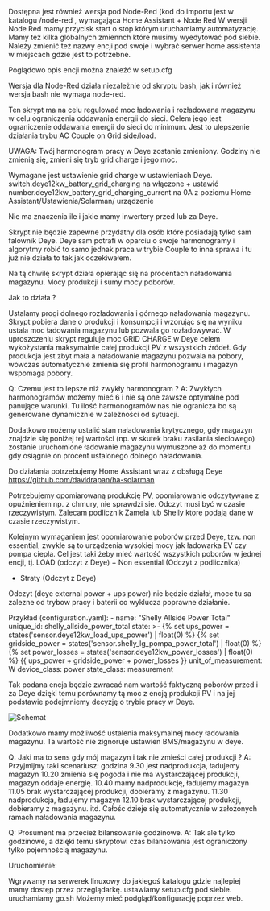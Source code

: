 Dostępna jest również wersja pod Node-Red (kod do importu jest w katalogu /node-red , wymagająca Home Assistant + Node Red
W wersji Node Red mamy przycisk start o stop którym uruchamiamy automatyzację.
Mamy też kilka globalnych zmiennch które musimy wyedytować pod siebie.
Należy zmienić też nazwy encji pod swoje i wybrać serwer home assistenta w miejscach gdzie jest to potrzebne.

Poglądowo opis encji można znaleźć w setup.cfg

Wersja dla Node-Red działa niezależnie od skryptu bash, jak i również wersja bash nie wymaga node-red.


Ten skrypt ma na celu regulować moc ładowania i rozładowana magazynu w celu ograniczenia oddawania energii do sieci.
Celem jego jest ograniczenie oddawania energii do sieci do minimum.
Jest to ulepszenie działania trybu AC Couple on Grid side/load.

UWAGA: Twój harmonogram pracy w Deye zostanie zmieniony. Godziny nie zmienią się, zmieni się tryb grid charge i jego moc.

Wymagane jest ustawienie grid charge w ustawieniach Deye.
switch.deye12kw_battery_grid_charging na włączone + ustawić number.deye12kw_battery_grid_charging_current na 0A
z poziomu Home Assistant/Ustawienia/Solarman/ urządzenie

Nie ma znaczenia ile i jakie mamy inwertery przed lub za Deye.

Skrypt nie będzie zapewne przydatny dla osób które posiadają tylko sam falownik Deye. Deye sam potrafi w oparciu
o swoje harmonogramy i algorytmy robić to samo jednak praca w trybie Couple to inna sprawa i tu już nie działa
to tak jak oczekiwałem.

Na tą chwilę skrypt działa opierając się na procentach naładowania magazynu.
Mocy produkcji i sumy mocy poborów.

Jak to działa ?

Ustalamy progi dolnego rozładowania i górnego naładowania magazynu. Skrypt pobiera dane o produkcji i konsumpcji i wzorując się na wyniku
ustala moc ładowania magazynu lub pozwala go rozładowywać. W uproszczeniu skrypt reguluje moc GRID CHARGE w Deye celem wykożystania maksymalnie
całej produkcji PV z wszystkich źródeł. Gdy produkcja jest zbyt mała a naładowanie magazynu pozwala na pobory, wówczas automatycznie zmienia
się profil harmonogramu i magazyn wspomaga pobory.

Q: Czemu jest to lepsze niż zwykły harmonogram ?
A: Zwykłych harmonogramów możemy mieć 6 i nie są one zawsze optymalne pod panujące warunki. Tu ilość harmonogramów nas nie ogranicza bo są generowane dynamicznie w zależności
od sytuacji.

Dodatkowo możemy ustalić stan naładowania krytycznego, gdy magazyn znajdzie się poniżej tej wartości (np. w skutek braku zasilania sieciowego)
zostanie uruchomione ładowanie magazynu wymuszone aż do momentu gdy osiągnie on procent ustalonego dolnego naładowania.

Do działania potrzebujemy Home Assistant wraz z obsługą Deye https://github.com/davidrapan/ha-solarman

Potrzebujemy opomiarowaną produkcję PV, opomiarowanie odczytywane z opuźnieniem np. z chmury, nie sprawdzi sie.
Odczyt musi być w czasie rzeczywistym.
Zalecam podlicznik Zamela lub Shelly ktore podają dane w czasie rzeczywistym.

Kolejnym wymaganiem jest opomiarowanie poborów przed Deye, tzw. non essential, zwykle są to urządzenia wysokiej mocy jak ładowarka EV czy pompa ciepła.
Cel jest taki żeby mieć wartość wszystkich poborów w jednej encji, tj. LOAD (odczyt z Deye) + Non essential (Odczyt z podlicznika)
+ Straty (Odczyt z Deye)

Odczyt (deye external power + ups power) nie będzie działał, moce tu sa zalezne od trybow pracy i baterii co wyklucza
poprawne działanie.


Przykład (configuration.yaml):
    - name: "Shelly Allside Power Total"
      unique_id: shelly_allside_power_total
      state: >-
        {% set ups_power = states('sensor.deye12kw_load_ups_power') | float(0) %}
        {% set gridside_power = states('sensor.shelly_lg_pompa_power_total') | float(0) %}
        {% set power_losses = states('sensor.deye12kw_power_losses') | float(0) %}
        {{ ups_power + gridside_power + power_losses }}
      unit_of_measurement: W
      device_class: power
      state_class: measurement


Tak podana encja będzie zwracać nam wartość faktyczną poborów przed i za Deye dzięki temu porównamy tą moc 
z encją produkcji PV i na jej podstawie podejmniemy decyzję o trybie pracy w Deye.


![Schemat](images/deye_offload.png)

Dodatkowo mamy możliwość ustalenia maksymalnej mocy ładowania magazynu. Ta wartość nie zignoruje ustawien BMS/magazynu w deye.

Q: Jaki ma to sens gdy mój magazyn i tak nie zmieści całej produkcji ?
A: Przyjmijmy taki scenariusz:
godzina 
9.30 jest nadprodukcja, ładujemy magazyn
10.20 zmienia się pogoda i nie ma wystarczającej produkcji, magazyn oddaje energię.
10.40 mamy nadprodukcję, ładujemy magazyn
11.05 brak wystarczającej produkcji, dobieramy z magazynu.
11.30 nadprodukcja, ładujemy magazyn
12.10 brak wystarczającej produkcji, dobieramy z magazynu.
itd.
Całośc dzieje się automatycznie w założonych ramach naładowania magazynu.

Q: Prosument ma przecież bilansowanie godzinowe.
A: Tak ale tylko godzinowe, a dzięki temu skryptowi czas bilansowania jest ograniczony tylko pojemnością magazynu.


Uruchomienie:

Wgrywamy na serwerek linuxowy do jakiegoś katalogu gdzie najlepiej mamy dostęp przez przeglądarkę. ustawiamy setup.cfg pod siebie. uruchamiamy go.sh
Możemy mieć podgląd/konfigurację poprzez web.
